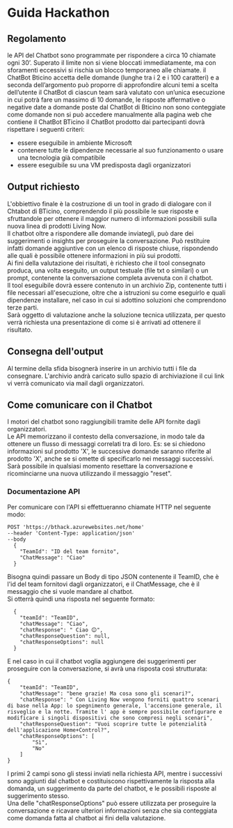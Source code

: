 # Guida Hackathon

## Regolamento

le API del Chatbot sono programmate per rispondere a circa 10 chiamate ogni 30’. Superato il limite non si viene bloccati immediatamente, ma con sforamenti eccessivi si rischia un blocco temporaneo alle chiamate.
il ChatBot Bticino accetta delle domande (lunghe tra i 2 e i 100 caratteri) e a seconda dell’argomento può proporre di approfondire alcuni temi a scelta dell’utente
il ChatBot di ciascun team sarà valutato con un’unica esecuzione in cui potrà fare un massimo di 10 domande, le risposte affermative o negative date a domande poste dal ChatBot di Bticino non sono conteggiate come domande
non si può accedere manualmente alla pagina web che contiene il ChatBot BTicino
il ChatBot prodotto dai partecipanti dovrà rispettare i seguenti criteri:
- essere eseguibile in ambiente Microsoft
- contenere tutte le dipendenze necessarie al suo funzionamento o usare una tecnologia già compatibile
- essere eseguibile su una VM predisposta dagli organizzatori

## Output richiesto

L'obbiettivo finale è la costruzione di un tool in grado di dialogare con il Chtabot di BTicino, comprendendo il più possibile le sue risposte e sfruttandole per ottenere il maggior numero di informazioni possibili sulla nuova linea di prodotti Living Now.  
Il chatbot oltre a rispondere alle domande inviategli, può dare dei suggerimenti o insights per proseguire la conversazione. Può restituire infatti domande aggiuntive con un elenco di risposte chiuse, rispondendo alle quali è possibile ottenere informazioni in più sui prodotti.  
Ai fini della valutazione dei risultati, è richiesto che il tool consegnato produca, una volta eseguito, un output testuale (file txt o similari) o un prompt, contenente la conversazione completa avvenuta con il chatbot.  
Il tool eseguibile dovrà essere contenuto in un archivio Zip, contenente tutti i file necessari all'esecuzione, oltre che a istruzioni su come eseguirlo e quali dipendenze installare, nel caso in cui si adottino soluzioni che comprendono terze parti.  
Sarà oggetto di valutazione anche la soluzione tecnica utilizzata, per questo verrà richiesta una presentazione di come si è arrivati ad ottenere il risultato.

## Consegna dell'output

Al termine della sfida bisognerà inserire in un archivio tutti i file da consegnare. L'archivio andrà caricato sullo spazio di archiviazione il cui link vi verrà comunicato via mail dagli organizzatori.

## Come comunicare con il Chatbot

I motori del chatbot sono raggiungibili tramite delle API fornite dagli organizzatori.  
Le API memorizzano il contesto della conversazione, in modo tale da ottenere un flusso di messaggi correlati tra di loro. Es: se si chiedono informazioni sul prodotto 'X', le successive domande saranno riferite al prodotto 'X', anche se si omette di specificarlo nei messaggi successivi.  
Sarà possibile in qualsiasi momento resettare la conversazione e ricominciarne una nuova utilizzando il messaggio "reset".

### Documentazione API

Per comunicare con l'API si effettueranno chiamate HTTP nel seguente modo:
``` 
POST 'https://bthack.azurewebsites.net/home'
--header 'Content-Type: application/json'
--body 
  {
    "TeamId": "ID del team fornito",
    "ChatMessage": "Ciao"
  }
```
Bisogna quindi passare un Body di tipo JSON contenente il TeamID, che è l'id del team fornitovi dagli organizzatori, e il ChatMessage, che è il messaggio che si vuole mandare al chatbot.  
Si otterrà quindi una risposta nel seguente formato:
```
  {
    "teamId": "TeamID",
    "chatMessage": "Ciao",
    "chatResponse": " Ciao 😊",
    "chatResponseQuestion": null,
    "chatResponseOptions": null
  }
```
E nel caso in cui il chatbot voglia aggiungere dei suggerimenti per proseguire con la conversazione, si avrà una risposta così strutturata:
```
{
    "teamId": "TeamID",
    "chatMessage": "bene grazie! Ma cosa sono gli scenari?",
    "chatResponse": " Con Living Now vengono forniti quattro scenari di base nella App: lo spegnimento generale, l'accensione generale, il risveglio e la notte. Tramite l' app è sempre possibile configurare e modificare i singoli dispositivi che sono compresi negli scenari",
    "chatResponseQuestion": "Vuoi scoprire tutte le potenzialità dell'applicazione Home+Control?",
    "chatResponseOptions": [
        "Sì",
        "No"
    ]
}
```
I primi 2 campi sono gli stessi inviati nella richiesta API, mentre i successivi sono aggiunti dal chatbot e costituiscono rispettivamente la risposta alla domanda, un suggerimento da parte del chatbot, e le possibili risposte al suggerimento stesso.  
Una delle "chatResponseOptions" può essere utilizzata per proseguire la conversazione e ricavare ulteriori informazioni senza che sia conteggiata come domanda fatta al chatbot ai fini della valutazione.
